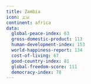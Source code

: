 ```yaml
---
title: Zambia
icon: 🇿🇲
continent: africa
data:
  global-peace-index: 63
  gross-domestic-product: 113
  human-development-index: 153
  world-happiness-report: 134
  cost-of-living: 67
  good-country-index: 81
  global-freedom-score: 111
  democracy-index: 78
---
```



